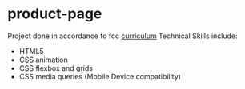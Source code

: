 # product-page

Project done in accordance to fcc [curriculum](
https://learn.freecodecamp.org/responsive-web-design/responsive-web-design-projects/build-a-product-landing-page)
Technical Skills include:

 * HTML5	
 * CSS animation
 * CSS flexbox and grids
 * CSS media queries (Mobile Device compatibility)
